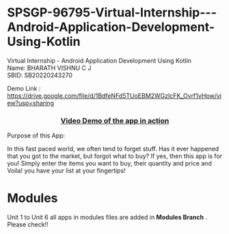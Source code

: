 # SPSGP-96795-Virtual-Internship---Android-Application-Development-Using-Kotlin
Virtual Internship - Android Application Development Using Kotlin
<br>
Name: BHARATH VISHNU C J <br>
SBID:	SB20220243270

Demo Link : https://drive.google.com/file/d/1BdfeNFd5TUoEBM2WGzIcFK_Ovrf1vHpw/view?usp=sharing

<a href="https://drive.google.com/file/d/1BdfeNFd5TUoEBM2WGzIcFK_Ovrf1vHpw/view?usp=sharing"><h3 align="center">Video Demo of the app in action</h4></a>

Purpose of this App:

In this fast paced world, we often tend to forget stuff. Has it ever happened that you got to the market, but forgot what to buy? If yes, then this app is for you!
Simply enter the items you want to buy, their quantity and price and Voila! you have your list at your fingertips!

# Modules

Unit 1 to Unit 6 all apps in modules files are added in **Modules Branch** . Please check!!

